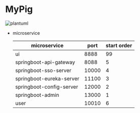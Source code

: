 # MyPig



![plantuml](http://www.plantuml.com/plantuml/png/rLVRQi9047tFLopapMsmsbeGH8nja8BGOkX3GOJj9jgWJKekbkBqtxkv6dCpiJ7IWSXiSC_Cd9azIKQMJKnRqMn2EA59upWE9GtS7rmBFCv11oH_cfg-GdJZA8YEfo_e18EBv8wR8ERDC6maAX-QZkXa9bLXXU_09JB7P-Jatj2NsWh9ghbLpUg4T678TnfF6v-B3SanrJKvYGt-ngNYYkyscxCxb6uVKCOYERoSdmLEGIo2Axquj0L3W9tn0xcruSZVUs70-ByA31SmW0MSIX_4vyTm2RByXD10006c1b6yczxc8JYQHqA_pzhKpTSzj2PBDW7qLPhkcUjTitFVOYa8GekX1_bui1DYgr_asm_kZmtpncH3TAgQ0L50Pz93dF3gbREjZiN03-TrluIK5pebQGSqKnNDIbRkALwR5JjFqXwT3eZyTF2ILbGv7A8LLKv5KQmU7AGDiMoDoYenwNj00D_hkfMta7zb16TpmCQCpK22TZm8xlsvycoDAkxvlzYMAKrr02tgm6bx3PYNXlBa9hePR-BGFxF7QE9x8HH_cvkLho6kU1rzmCH5E0_D3NPNxMq6PqFDFIbi7wKhHtLATl38unENVO6jQjiwS8edgffO-QfH2rJXS9wGLLrGE-kd5gXmCXl-xXkfkk9_R_u2)


* microservice

    microservice             | port  | start order |
    ------------------------ | ----- | ----------- |
    ui                       | 8888  | 99          |
    springboot-api-gateway   | 8088  | 5           |
    springboot-sso-server    | 10000 | 4           |
    springboot-eureka-server | 11100 | 3           |
    springboot-config-server | 12000 | 2           |
    springboot-admin         | 13000 | 1           |
    user                     | 10010 | 6           |
